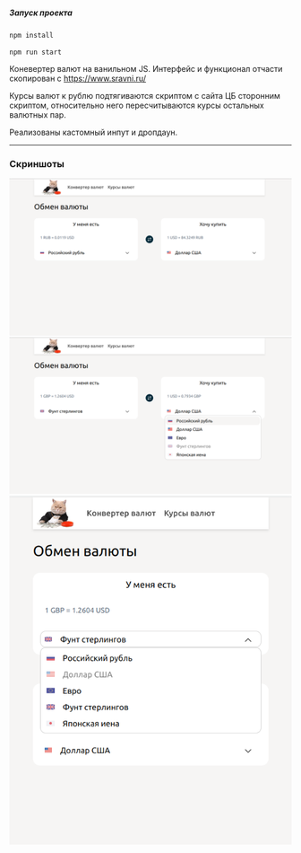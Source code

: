 ##### Запуск проекта

```
npm install
```

```
npm run start
```

Коневертер валют на ванильном JS. Интерфейс и функционал отчасти скопирован с https://www.sravni.ru/

Курсы валют к рублю подтягиваются скриптом с сайта ЦБ сторонним скриптом, относительно него пересчитываются курсы остальных валютных пар.

Реализованы кастомный инпут и дропдаун.

---

### Скриншоты

<img alt="Main page" src="docs/screenshots/Screen_01.png">

<img alt="Detail page" src="docs/screenshots/Screen_02.png">

<img alt="Detail page" src="docs/screenshots/Screen_03.png">
